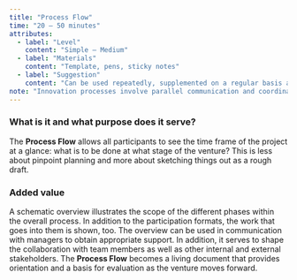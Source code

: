 ```yaml
---
title: "Process Flow"
time: "20 – 50 minutes"
attributes:
  - label: "Level"
    content: "Simple – Medium"
  - label: "Materials"
    content: "Template, pens, sticky notes"
  - label: "Suggestion"
    content: "Can be used repeatedly, supplemented on a regular basis and evolved further"
note: "Innovation processes involve parallel communication and coordination. Numerous work steps are required in the different phases, some of which overlap in time. This means that one step often can’t be completed before another begins. For this reason, planning must take account of both internally oriented and externally oriented work."
---
```


### What is it and what purpose does it serve?

The **Process Flow** allows all participants to see the time frame of the project at a glance: what is to be done at what stage of the venture? This is less about pinpoint planning and more about sketching things out as a rough draft.

### Added value

A schematic overview illustrates the scope of the different phases within the overall process. In addition to the participation formats, the work that goes into them is shown, too. The overview can be used in communication with managers to obtain appropriate support. In addition, it serves to shape the collaboration with team members as well as other internal and external stakeholders. The **Process Flow** becomes a living document that provides orientation and a basis for evaluation as the venture moves forward.
